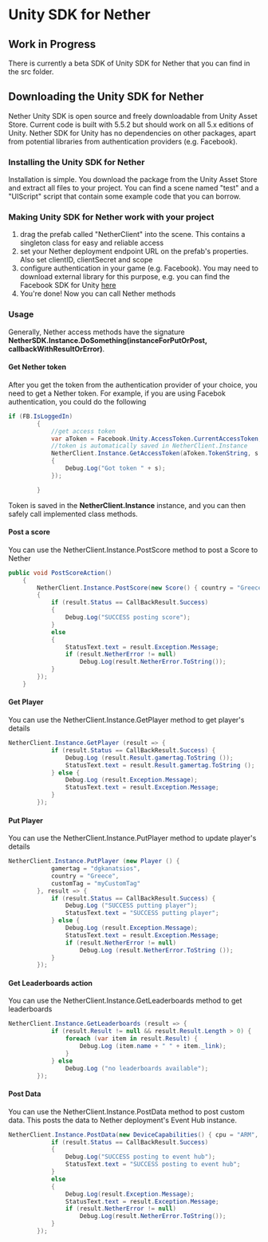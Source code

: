 # Unity SDK for Nether

## Work in Progress 
There is currently a beta SDK of Unity SDK for Nether that you can find in the src folder.

## Downloading the Unity SDK for Nether
Nether Unity SDK is open source and freely downloadable from Unity Asset Store. Current code is built with 5.5.2 but should work on all 5.x editions of Unity. Nether SDK for Unity has no dependencies on other packages, apart from potential libraries from authentication providers (e.g. Facebook).

### Installing the Unity SDK for Nether
Installation is simple. You download the package from the Unity Asset Store and extract all files to your project. You can find a scene named "test" and a "UIScript" script that contain some example code that you can borrow.

### Making Unity SDK for Nether work with your project

1. drag the prefab called "NetherClient" into the scene. This contains a singleton class for easy and reliable access
2. set your Nether deployment endpoint URL on the prefab's properties. Also set clientID, clientSecret and scope
3. configure authentication in your game (e.g. Facebook). You may need to download external library for this purpose, e.g. you can find the Facebook SDK for Unity [here](https://developers.facebook.com/docs/unity/)
4. You're done! Now you can call Nether methods

### Usage

Generally, Nether access methods have the signature **NetherSDK.Instance.DoSomething(instanceForPutOrPost, callbackWithResultOrError)**. 

#### Get Nether token

After you get the token from the authentication provider of your choice, you need to get a Nether token. For example, if you are using Facebok authentication, you could do the following

```csharp
if (FB.IsLoggedIn)
        {
            //get access token
            var aToken = Facebook.Unity.AccessToken.CurrentAccessToken;
            //token is automatically saved in NetherClient.Instance
            NetherClient.Instance.GetAccessToken(aToken.TokenString, s =>
            {
                Debug.Log("Got token " + s); 
            });

        }
```

Token is saved in the **NetherClient.Instance** instance, and you can then safely call implemented class methods.

#### Post a score

You can use the NetherClient.Instance.PostScore method to post a Score to Nether

```csharp
public void PostScoreAction()
    {
        NetherClient.Instance.PostScore(new Score() { country = "Greece", score = 50 }, result =>
        {
            if (result.Status == CallBackResult.Success)
            {
                Debug.Log("SUCCESS posting score");
            }
            else
            {
                StatusText.text = result.Exception.Message;
                if (result.NetherError != null)
                    Debug.Log(result.NetherError.ToString());
            }
        });
    }
```

#### Get Player

You can use the NetherClient.Instance.GetPlayer method to get player's details

```csharp
NetherClient.Instance.GetPlayer (result => {
			if (result.Status == CallBackResult.Success) {
				Debug.Log (result.Result.gamertag.ToString ());
				StatusText.text = result.Result.gamertag.ToString ();
			} else {
				Debug.Log (result.Exception.Message);
				StatusText.text = result.Exception.Message;
			}
		});
```

#### Put Player

You can use the NetherClient.Instance.PutPlayer method to update player's details

```csharp
NetherClient.Instance.PutPlayer (new Player () {
			gamertag = "dgkanatsios",
			country = "Greece",
			customTag = "myCustomTag"
		}, result => {
			if (result.Status == CallBackResult.Success) {
				Debug.Log ("SUCCESS putting player");
				StatusText.text = "SUCCESS putting player";
			} else {
				Debug.Log (result.Exception.Message);
				StatusText.text = result.Exception.Message;
				if (result.NetherError != null)
					Debug.Log (result.NetherError.ToString ());
			}
		});
```

#### Get Leaderboards action

You can use the NetherClient.Instance.GetLeaderboards method to get leaderboards

```csharp
NetherClient.Instance.GetLeaderboards (result => {
			if (result.Result != null && result.Result.Length > 0) {
				foreach (var item in result.Result) {
					Debug.Log (item.name + " " + item._link);
				}
			} else
				Debug.Log ("no leaderboards available");
		});
```

#### Post Data

You can use the NetherClient.Instance.PostData method to post custom data. This posts the data to Nether deployment's Event Hub instance.

```csharp
NetherClient.Instance.PostData(new DeviceCapabilities() { cpu = "ARM", ram = "2 GB" }, result => {
            if (result.Status == CallBackResult.Success)
            {
                Debug.Log("SUCCESS posting to event hub");
                StatusText.text = "SUCCESS posting to event hub";
            }
            else
            {
                Debug.Log(result.Exception.Message);
                StatusText.text = result.Exception.Message;
                if (result.NetherError != null)
                    Debug.Log(result.NetherError.ToString());
            }
        });
```

